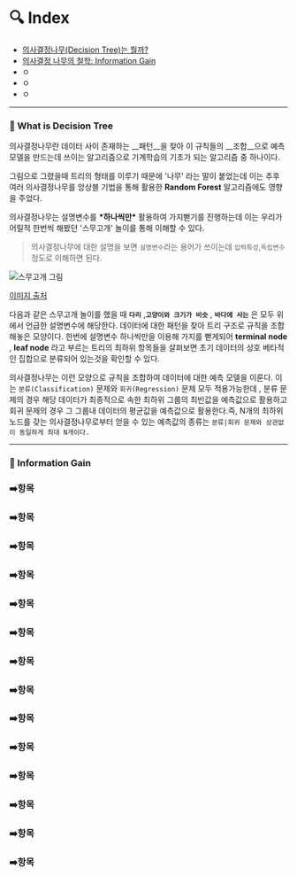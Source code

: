 # :mag: Index

- [의사결정나무(Decision Tree)는 뭘까?](#:radio_button:-What-is-Decision-Tree)
- [의사결정 나무의 철학: Information Gain](#information-gain)
- ㅇ
- ㅇ
- ㅇ

---

### :radio_button: What is Decision Tree

의사결정나무란 데이터 사이 존재하는 __패턴__을 찾아 이 규칙들의 __조합__으로 예측 모델을 만드는데 쓰이는 알고리즘으로 기계학습의 기초가 되는 알고리즘 중 하나이다.



그림으로 그렸을때 트리의 형태를 이루기 때문에 '나무' 라는 말이 붙었는데 이는 추후 여러 의사결정나무를 앙상블 기법을 통해 활용한 __Random Forest__ 알고리즘에도 영향을 주었다.



의사결정나무는 설명변수를 __\*하나씩만\*__ 활용하여 가지뻗기를 진행하는데 이는 우리가 어릴적 한번씩 해봤던 '스무고개' 놀이를 통해 이해할 수 있다. 

> 의사결정나무에 대한 설명을 보면 `설명변수`라는 용어가 쓰이는데 `입력특성`,`독립변수` 정도로 이해하면 된다.

![스무고개 그림](https://t1.daumcdn.net/thumb/R720x0/?fname=http://t1.daumcdn.net/brunch/service/user/1oU7/image/OG5rMwYpRcG4gRPFv8qgLslNLTQ.png)

[이미지 출처](https://www.google.com/url?sa=i&url=https%3A%2F%2Fbrunch.co.kr%2F%40kakao-it%2F157&psig=AOvVaw1D35xHZ-Geohyk-iCIprD-&ust=1601041536507000&source=images&cd=vfe&ved=0CAIQjRxqFwoTCIDxttT2gewCFQAAAAAdAAAAABAX)



다음과 같은 스무고개 놀이를 했을 때 __`다리`__ ,__`고양이와 크기가 비슷`__ , __`바다에 사는`__ 은 모두 위에서 언급한 설명변수에 해당한다. 데이터에 대한 패턴을 찾아 트리 구조로 규칙을 조합해놓은 모양이다. 한번에 설명변수 하나씩만을 이용해 가지를 뻗게되어 __terminal node__ , __leaf node__ 라고 부르는 트리의 최하위 항목들을 살펴보면 초기 데이터의 상호 베타적인 집합으로 분류되어 있는것을 확인할 수 있다.



의사결정나무는 이런 모양으로 규칙을 조합하여 데이터에 대한 예측 모델을 이룬다. 이는 `분류(Classification)` 문제와 `회귀(Regression)` 문제 모두 적용가능한데 , 분류 문제의 경우 해당 데이터가 최종적으로 속한 최하위 그룹의 최빈값을 예측값으로 활용하고 회귀 문제의 경우 그 그룹내 데이터의 평균값을 예측값으로 활용한다.즉, N개의 최하위 노드를 갖는 의사결정나무로부터 얻을 수 있는 예측값의 종류는 `분류|회귀 문제와 상관없이 동일하게 최대 N개이다.`

---

### :radio_button: Information Gain







 



### :arrow_right:항목





### :arrow_right:항목





### :arrow_right:항목





### :arrow_right:항목





### :arrow_right:항목





### :arrow_right:항목





### :arrow_right:항목





### :arrow_right:항목





### :arrow_right:항목





### :arrow_right:항목





### :arrow_right:항목





### :arrow_right:항목





### :arrow_right:항목





### :arrow_right:항목
